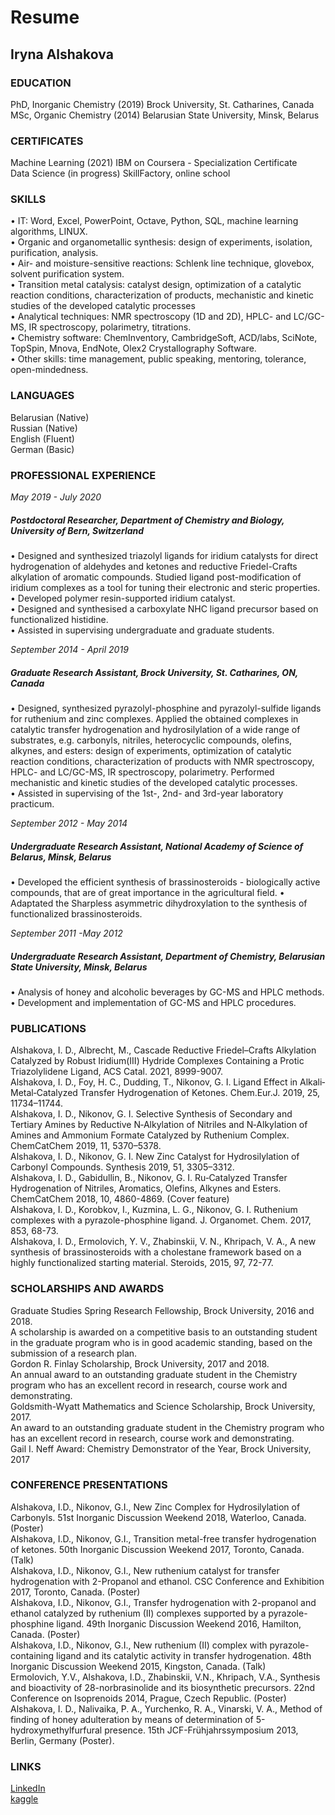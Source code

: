
# Resume
## Iryna Alshakova

### EDUCATION   
PhD, Inorganic Chemistry (2019)	Brock University, St. Catharines, Canada  
MSc, Organic Chemistry (2014)  	Belarusian State University, Minsk, Belarus
  
### CERTIFICATES  
Machine Learning (2021)	IBM on Coursera - Specialization Certificate  
Data Science (in progress)	SkillFactory, online school 

### SKILLS
•	IT: Word, Excel, PowerPoint, Octave, Python, SQL, machine learning algorithms, LINUX.  
•	Organic and organometallic synthesis: design of experiments, isolation, purification, analysis.  
•	Air- and moisture-sensitive reactions: Schlenk line technique, glovebox, solvent purification system.   
•	Transition metal catalysis: catalyst design, optimization of a catalytic reaction conditions, characterization of products, mechanistic and kinetic studies of the developed catalytic processes   
•	Analytical techniques: NMR spectroscopy (1D and 2D), HPLC- and LC/GC-MS, IR spectroscopy, polarimetry, titrations.  
•	Chemistry software: ChemInventory, CambridgeSoft, ACD/labs, SciNote, TopSpin, Mnova, EndNote, Olex2 Crystallography Software.  
•	Other skills: time management, public speaking, mentoring, tolerance, open-mindedness.  

### LANGUAGES
Belarusian (Native)	 
Russian (Native)  
English (Fluent)	  
German (Basic)

### PROFESSIONAL EXPERIENCE 
*May 2019 - July 2020*  
##### Postdoctoral Researcher, Department of Chemistry and Biology, University of Bern, Switzerland   
•	Designed and synthesized triazolyl ligands for iridium catalysts for direct hydrogenation of aldehydes and ketones and reductive Friedel-Crafts alkylation of aromatic compounds. Studied ligand post-modification of iridium complexes as a tool for tuning their electronic and steric properties.   
•	Developed polymer resin-supported iridium catalyst.   
•	Designed and synthesised a carboxylate NHC ligand precursor based on functionalized histidine.  
•	Assisted in supervising undergraduate and graduate students.  

*September 2014 - April 2019*   
##### Graduate Research Assistant, Brock University, St. Catharines, ON, Canada   
•	Designed, synthesized pyrazolyl-phosphine and pyrazolyl-sulfide ligands for ruthenium and zinc complexes. Applied the obtained complexes in catalytic transfer hydrogenation and hydrosilylation of a wide range of substrates, e.g. carbonyls, nitriles, heterocyclic compounds, olefins, alkynes, and esters: design of experiments, optimization of catalytic reaction conditions, characterization of products with NMR spectroscopy, HPLC- and LC/GC-MS, IR spectroscopy, polarimetry. Performed mechanistic and kinetic studies of the developed catalytic processes.  
•	Assisted in supervising of the 1st-, 2nd- and 3rd-year laboratory practicum.  

*September 2012 - May 2014*   
##### Undergraduate Research Assistant, National Academy of Science of Belarus, Minsk, Belarus 
•	Developed the efficient synthesis of brassinosteroids - biologically active compounds, that are of great importance in the agricultural field. 
•	Adaptated the Sharpless asymmetric dihydroxylation to the synthesis of functionalized brassinosteroids.  

*September 2011 -May 2012*	
##### Undergraduate Research Assistant, Department of Chemistry, Belarusian State University, Minsk, Belarus
•	Analysis of honey and alcoholic beverages by GC-MS and HPLC methods.  
•	Development and implementation of GC-MS and HPLC procedures.  

### PUBLICATIONS 
Alshakova, I. D., Albrecht, M., Cascade Reductive Friedel–Crafts Alkylation Catalyzed by Robust Iridium(III) Hydride Complexes Containing a Protic Triazolylidene Ligand, ACS Catal. 2021, 8999-9007.  
Alshakova, I. D., Foy, H. C., Dudding, T., Nikonov, G. I. Ligand Effect in Alkali‐Metal‐Catalyzed Transfer Hydrogenation of Ketones. Chem.Eur.J. 2019, 25, 11734–11744.  
Alshakova, I. D., Nikonov, G. I. Selective Synthesis of Secondary and Tertiary Amines by Reductive N‐Alkylation of Nitriles and N‐Alkylation of Amines and Ammonium Formate Catalyzed by Ruthenium Complex. ChemCatChem 2019, 11, 5370–5378.  
Alshakova, I. D., Nikonov, G. I. New Zinc Catalyst for Hydrosilylation of Carbonyl Compounds. Synthesis 2019, 51, 3305–3312.  
Alshakova, I. D., Gabidullin, B., Nikonov, G. I. Ru‐Catalyzed Transfer Hydrogenation of Nitriles, Aromatics, Olefins, Alkynes and Esters. ChemCatChem 2018, 10, 4860-4869. (Cover feature)  
Alshakova, I. D., Korobkov, I., Kuzmina, L. G., Nikonov, G. I. Ruthenium complexes with a pyrazole-phosphine ligand. J. Organomet. Chem. 2017, 853, 68-73.   
Alshakova, I. D., Ermolovich, Y. V., Zhabinskii, V. N., Khripach, V. A., A new synthesis of brassinosteroids with a cholestane framework based on a highly functionalized starting material. Steroids, 2015, 97, 72-77.  

### SCHOLARSHIPS AND AWARDS
Graduate Studies Spring Research Fellowship, Brock University, 2016 and 2018.  
A scholarship is awarded on a competitive basis to an outstanding student in the graduate program who is in good academic standing, based on the submission of a research plan.  
Gordon R. Finlay Scholarship, Brock University, 2017 and 2018.  
An annual award to an outstanding graduate student in the Chemistry program who has an excellent record in research, course work and demonstrating.  
Goldsmith-Wyatt Mathematics and Science Scholarship, Brock University, 2017.  
An award to an outstanding graduate student in the Chemistry program who has an excellent record in research, course work and demonstrating.  
Gail I. Neff Award: Chemistry Demonstrator of the Year, Brock University, 2017  

### CONFERENCE PRESENTATIONS
Alshakova, I.D., Nikonov, G.I., New Zinc Complex for Hydrosilylation of Carbonyls. 51st Inorganic Discussion Weekend 2018, Waterloo, Canada. (Poster)  
Alshakova, I.D., Nikonov, G.I., Transition metal-free transfer hydrogenation of ketones. 50th Inorganic Discussion Weekend 2017, Toronto, Canada. (Talk)  
Alshakova, I.D., Nikonov, G.I., New ruthenium catalyst for transfer hydrogenation with 2-Propanol and ethanol. CSC Conference and Exhibition 2017, Toronto, Canada. (Poster)  
Alshakova, I.D., Nikonov, G.I., Transfer hydrogenation with 2-propanol and ethanol catalyzed by ruthenium (II) complexes supported by a pyrazole-phosphine ligand. 49th Inorganic Discussion Weekend 2016, Hamilton, Canada. (Poster)  
Alshakova, I.D., Nikonov, G.I., New ruthenium (II) complex with pyrazole-containing ligand and its catalytic activity in transfer hydrogenation. 48th Inorganic Discussion Weekend 2015, Kingston, Canada. (Talk)   
Ermolovich, Y.V., Alshakova, I.D., Zhabinskii, V.N., Khripach, V.A., Synthesis and bioactivity of 28-norbrasinolide and its biosynthetic precursors. 22nd Conference on Isoprenoids 2014, Prague, Czech Republic. (Poster)  
Alshakova, I. D., Nalivaika, P. A., Yurchenko, R. A., Vinarski, V. A., Method of finding of honey adulteration by means of determination of 5-hydroxymethylfurfural presence. 15th JCF-Frühjahrssymposium 2013, Berlin, Germany (Poster).  

### LINKS
[LinkedIn](https://www.linkedin.com/in/iryna-alshakova/)   
[kaggle](https://www.kaggle.com/irynaalshakova)


